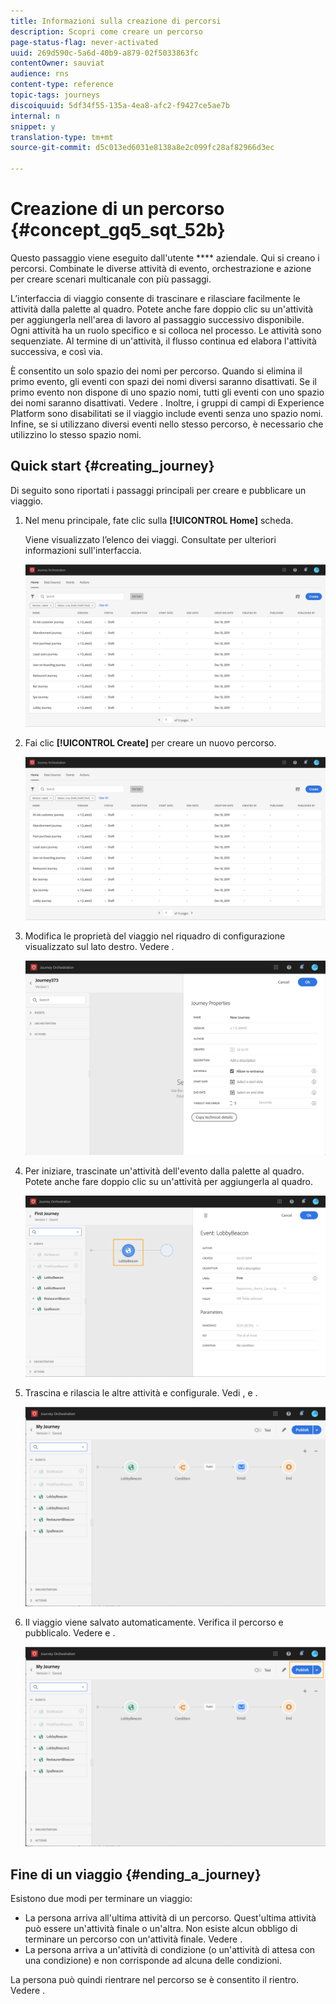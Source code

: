 ```yaml
---
title: Informazioni sulla creazione di percorsi
description: Scopri come creare un percorso
page-status-flag: never-activated
uuid: 269d590c-5a6d-40b9-a879-02f5033863fc
contentOwner: sauviat
audience: rns
content-type: reference
topic-tags: journeys
discoiquuid: 5df34f55-135a-4ea8-afc2-f9427ce5ae7b
internal: n
snippet: y
translation-type: tm+mt
source-git-commit: d5c013ed6031e8138a8e2c099fc28af82966d3ec

---
```




# Creazione di un percorso {#concept_gq5_sqt_52b}

Questo passaggio viene eseguito dall&#39;utente **** aziendale. Qui si creano i percorsi. Combinate le diverse attività di evento, orchestrazione e azione per creare scenari multicanale con più passaggi.

L’interfaccia di viaggio consente di trascinare e rilasciare facilmente le attività dalla palette al quadro. Potete anche fare doppio clic su un&#39;attività per aggiungerla nell&#39;area di lavoro al passaggio successivo disponibile. Ogni attività ha un ruolo specifico e si colloca nel processo. Le attività sono sequenziate. Al termine di un&#39;attività, il flusso continua ed elabora l&#39;attività successiva, e così via.

È consentito un solo spazio dei nomi per percorso. Quando si elimina il primo evento, gli eventi con spazi dei nomi diversi saranno disattivati. Se il primo evento non dispone di uno spazio nomi, tutti gli eventi con uno spazio dei nomi saranno disattivati. Vedere [](../event/selecting-the-namespace.md). Inoltre, i gruppi di campi di Experience Platform sono disabilitati se il viaggio include eventi senza uno spazio nomi. Infine, se si utilizzano diversi eventi nello stesso percorso, è necessario che utilizzino lo stesso spazio nomi.

## Quick start {#creating_journey}

Di seguito sono riportati i passaggi principali per creare e pubblicare un viaggio.

1. Nel menu principale, fate clic sulla **[!UICONTROL Home]** scheda.

   Viene visualizzato l’elenco dei viaggi. Consultate [](../building-journeys/using-the-journey-designer.md) per ulteriori informazioni sull&#39;interfaccia.

   ![](../assets/journey30.png)

1. Fai clic **[!UICONTROL Create]** per creare un nuovo percorso.

   ![](../assets/journey31.png)

1. Modifica le proprietà del viaggio nel riquadro di configurazione visualizzato sul lato destro. Vedere [](../building-journeys/changing-properties.md).

   ![](../assets/journey32.png)

1. Per iniziare, trascinate un&#39;attività dell&#39;evento dalla palette al quadro. Potete anche fare doppio clic su un&#39;attività per aggiungerla al quadro.

   ![](../assets/journey33.png)

1. Trascina e rilascia le altre attività e configurale. Vedi [](../building-journeys/event-activities.md), [](../building-journeys/about-orchestration-activities.md) e [](../building-journeys/about-action-activities.md).

   ![](../assets/journey34.png)

1. Il viaggio viene salvato automaticamente. Verifica il percorso e pubblicalo. Vedere [](../building-journeys/testing-the-journey.md) e [](../building-journeys/publishing-the-journey.md).

   ![](../assets/journey36.png)

## Fine di un viaggio {#ending_a_journey}

Esistono due modi per terminare un viaggio:

* La persona arriva all&#39;ultima attività di un percorso. Quest&#39;ultima attività può essere un&#39;attività finale o un&#39;altra. Non esiste alcun obbligo di terminare un percorso con un&#39;attività finale. Vedere [](../building-journeys/end-activity.md).
* La persona arriva a un&#39;attività di condizione (o un&#39;attività di attesa con una condizione) e non corrisponde ad alcuna delle condizioni.

La persona può quindi rientrare nel percorso se è consentito il rientro. Vedere [](../building-journeys/changing-properties.md).

